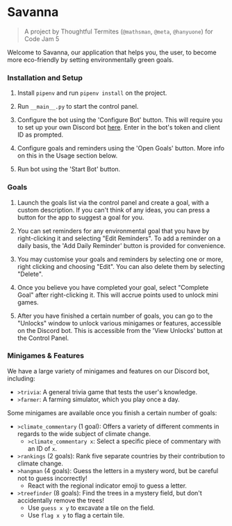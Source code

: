 # Savanna
> A project by Thoughtful Termites (`@mathsman`, `@meta`, `@hanyuone`)
for Code Jam 5

Welcome to Savanna, our application that helps you, the user,
to become more eco-friendly by setting environmentally green goals.

### Installation and Setup

1. Install `pipenv` and run `pipenv install` on the project.

2. Run `__main__.py` to start the control panel.

3. Configure the bot using the 'Configure Bot' button. This will require
you to set up your own Discord bot
[here](https://discordapp.com/developers/applications/). Enter in the
bot's token and client ID as prompted.

4. Configure goals and reminders using the 'Open Goals' button. More info
on this in the Usage section below.

5. Run bot using the 'Start Bot' button.


### Goals

1. Launch the goals list via the control panel and create a goal, 
with a custom description.
If you can't think of any ideas, you can press a button for the app to
suggest a goal for you.

2. You can set reminders for any environmental goal that you have by
right-clicking it and selecting "Edit Reminders". To add a reminder on a
daily basis, the 'Add Daily Reminder' button is provided for convenience.

3. You may customise your goals and reminders by selecting one or more, 
right clicking and choosing "Edit". You can also delete them by selecting 
"Delete".

4. Once you believe you have completed your goal, select "Complete Goal" 
after right-clicking it. This will accrue points used to 
unlock mini games.

5. After you have finished a certain number of goals, you can go to
the "Unlocks" window to unlock various minigames or features, accessible
on the Discord bot. This is accessible from the 'View Unlocks' button
at the Control Panel.

### Minigames & Features

We have a large variety of minigames and features on our Discord bot,
including:

- `>trivia`: A general trivia game that tests the user's knowledge.
- `>farmer`: A farming simulator, which you play once a day.

Some minigames are available once you finish a certain number of goals:

- `>climate_commentary` (1 goal): Offers a variety of different comments
in regards to the wide subject of climate change.
  - `>climate_commentary x`: Select a specific piece of commentary with
  an ID of `x`.
- `>rankings` (2 goals): Rank five separate countries by their
contribution to climate change.
- `>hangman` (4 goals): Guess the letters in a mystery word, but be
careful not to guess incorrectly!
  - React with the regional indicator
emoji to guess a letter.
- `>treefinder` (8 goals): Find the trees in a mystery field, but don't
accidentally remove the trees!
  - Use `guess x y` to excavate a tile on the field.
  - Use `flag x y` to flag a certain tile.
